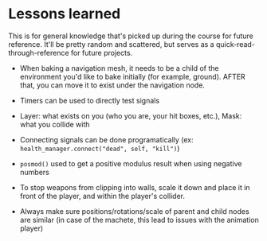 # Lessons learned
This is for general knowledge that's picked up during the course for future reference. It'll be pretty random and scattered, but serves as a quick-read-through-reference for future projects.

* When baking a navigation mesh, it needs to be a child of the environment you'd like to bake initially (for example, ground). AFTER that, you can move it to exist under the navigation node.

* Timers can be used to directly test signals

* Layer: what exists on you (who you are, your hit boxes, etc.), Mask: what you collide with

* Connecting signals can be done programatically (ex: `health_manager.connect("dead", self, "kill")`)

* `posmod()` used to get a positive modulus result when using negative numbers

* To stop weapons from clipping into walls, scale it down and place it in front of the player, and within the player's collider.

* Always make sure positions/rotations/scale of parent and child nodes are similar (in case of the machete, this lead to issues with the animation player)